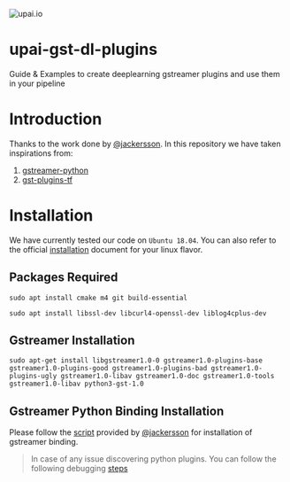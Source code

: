 ![upai.io](https://upai.io/images/brand-logo.jpg "Upai.io")
# upai-gst-dl-plugins
Guide &amp; Examples to create deeplearning gstreamer plugins and use them in your pipeline


# Introduction
Thanks to the work done by [@jackersson](https://github.com/jackersson).
In this repository we have taken inspirations from:

1. [gstreamer-python](https://github.com/jackersson/gstreamer-python)
2. [gst-plugins-tf](https://github.com/jackersson/gst-plugins-tf)
   


# Installation
We have currently tested our code on `Ubuntu 18.04`. You can also refer to the official [installation](https://gstreamer.freedesktop.org/documentation/installing/on-linux.html?gi-language=c#install-gstreamer-on-ubuntu-or-debian) document for your linux flavor.

## Packages Required

```
sudo apt install cmake m4 git build-essential

sudo apt install libssl-dev libcurl4-openssl-dev liblog4cplus-dev
```



## Gstreamer Installation
```
sudo apt-get install libgstreamer1.0-0 gstreamer1.0-plugins-base gstreamer1.0-plugins-good gstreamer1.0-plugins-bad gstreamer1.0-plugins-ugly gstreamer1.0-libav gstreamer1.0-doc gstreamer1.0-tools gstreamer1.0-libav python3-gst-1.0
```

## Gstreamer Python Binding Installation
Please follow the [script](https://github.com/jackersson/gstreamer-python/blob/master/build-gst-python.sh) provided by [@jackersson](https://github.com/jackersson) for installation of gstreamer binding.

> In case of any issue discovering python plugins.
> You can follow the following debugging [steps](http://lifestyletransfer.com/how-to-build-gstreamer-from-sources-on-ubuntu/)



